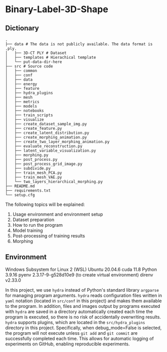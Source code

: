 # Binary-Label-3D-Shape
## Dictionary
```
.
├── data # The data is not publicly available. The data format is .ply.
│   ├── 3D-CT PLY # Dataset
│   ├── templates # Hierachical template
│   └── put-data-dir-here
├── src # Source code
│   ├── common
│   ├── conf 
│   ├── data 
│   ├── energy 
│   ├── feature 
│   ├── hydra_plugins 
│   ├── mesh 
│   ├── metrics 
│   ├── models 
│   ├── notebooks 
│   ├── train_scripts 
│   ├── visualize 
│   ├── create_dataset_sample_img.py
│   ├── create_feature.py
│   ├── create_latent_distribution.py
│   ├── create_morphing_animation.py
│   ├── create_two_layer_morphing_animation.py
│   ├── evaluate_reconstruction.py
│   ├── latent_variable_visualization.py
│   ├── morphing.py
│   ├── post_process.py
│   ├── post_process_grid_image.py
│   ├── subdivide.py
│   ├── train_mesh_PCA.py
│   ├── train_mesh_VAE.py
│   └── two_layers_hierarchical_morphing.py
├── README.md
├── requirements.txt
└── setup.cfg
```

The following topics will be explained:

1. Usage environment and environment setup
2. Dataset preparation
3. How to run the program
4. Model training
5. Post-processing of training results
6. Morphing

## Environment
Windows Subsystem for Linux 2 (WSL)
Ubuntu 20.04.6
cuda 11.8
Python 3.9.16
pyenv 2.3.17-9-g528d10e9 (to create virtual environment)
direnv v2.33.0

In this project, we use ```hydra``` instead of Python's standard library ```argparse``` for managing program arguments. ```hydra``` reads configuration files written in ```yaml``` notation (located in ```src/conf``` in this project) and makes them available to the program. In addition, files and images output by programs executed with ```hydra``` are saved in a directory automatically created each time the program is executed, so there is no risk of accidentally overwriting results. ```hydra``` supports plugins, which are located in the ```src/hydra_plugins``` directory in this project. Specifically, when debug_mode=False is selected, the program will not execute unless ```git add``` and ```git commit``` are successfully completed each time. This allows for automatic logging of experiments on GitHub, enabling reproducible experiments.
